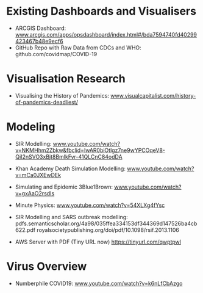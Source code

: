 # Existing Dashboards and Visualisers

- ARCGIS Dashboard: 
www.arcgis.com/apps/opsdashboard/index.html#/bda7594740fd40299423467b48e9ecf6   
- GitHub Repo with Raw Data from CDCs and WHO:
github.com/covidmap/COVID-19

# Visualisation Research
- Visualising the History of Pandemics:
www.visualcapitalist.com/history-of-pandemics-deadliest/

# Modeling

- SIR Modelling:
www.youtube.com/watch?v=NKMHhm2Zbkw&fbclid=IwAR0biOtlgz7ne9wYPCOqeV8-QiI2nSVO3xBjt8BmlkFvr-41QLCnC84odDA
- Khan Academy Death Simulation Modelling:
www.youtube.com/watch?v=mCa0JXEwDEk
- Simulating and Epidemic 3Blue1Brown: 
www.youtube.com/watch?v=gxAaO2rsdIs
- Minute Physics:
www.youtube.com/watch?v=54XLXg4fYsc
- SIR Modelling and SARS outbreak modelling:
pdfs.semanticscholar.org/4a98/035ffea334153df344369d147526ba4cb622.pdf
royalsocietypublishing.org/doi/pdf/10.1098/rsif.2013.1106

- AWS Server with PDF (Tiny URL now) 
https://tinyurl.com/qwptpwl
# Virus Overview

- Numberphile COVID19:
www.youtube.com/watch?v=k6nLfCbAzgo

